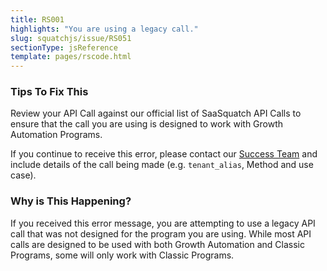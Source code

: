 ```yaml
---
title: RS001
highlights: "You are using a legacy call."
slug: squatchjs/issue/RS051
sectionType: jsReference
template: pages/rscode.html
---
```


### Tips To Fix This

Review your API Call against our official list of SaaSquatch API Calls to ensure that the call you are using is designed to work with Growth Automation Programs.

If you continue to receive this error, please contact our [Success Team](mailto:success@referralsaasquatch.com) and include details of the call being made (e.g. `tenant_alias`, Method and use case).

### Why is This Happening?

If you received this error message, you are attempting to use a legacy API call that was not designed for the program you are using. While most API calls are designed to be used with both Growth Automation and Classic Programs, some will only work with Classic Programs.
